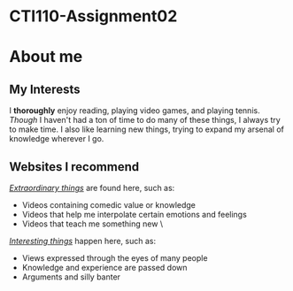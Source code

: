 # CTI110-Assignment02
# About me
## My Interests
I **thoroughly** enjoy reading, playing video games, and playing tennis. _Though_ I haven't had a ton of time to do many of these things, I always try to make time. I also like learning new things, trying to expand my arsenal of knowledge wherever I go.
## Websites I recommend
[_Extraordinary things_](www.youtube.com) are found here, such as:
* Videos containing comedic value or knowledge
* Videos that help me interpolate certain emotions and feelings
* Videos that teach me something new  \

[_Interesting things_](www.reddit.com) happen here, such as:
* Views expressed through the eyes of many people
* Knowledge and experience are passed down
* Arguments and silly banter

